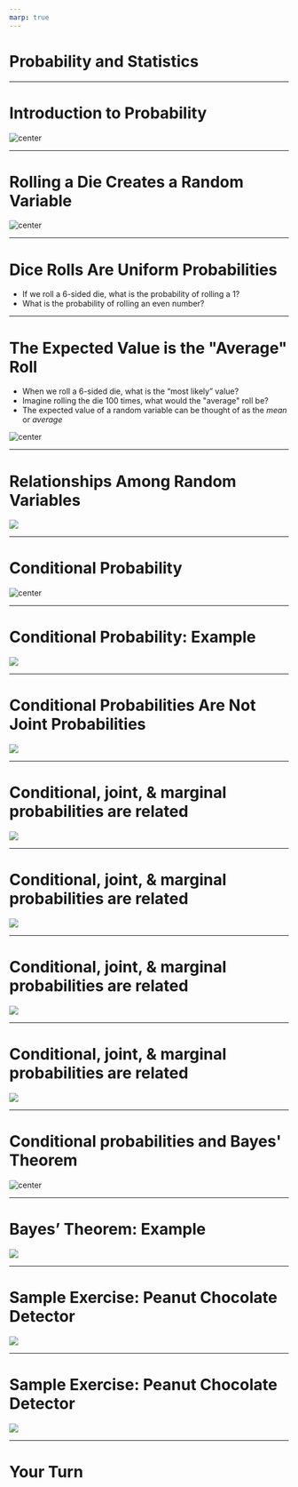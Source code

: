```yaml
---
marp: true
---
```


<style>
img[alt~="center"] {
  display: block;
  margin: 0 auto;
}
</style>

# Probability and Statistics

---

# Introduction to Probability

![center](res/prob01.png)

<!--
This lecture focuses on rolling dice as an illustrative example of probability. We will introduce:

- Random variables
- Expected values
- Conditional and joint probability
- Bayes' Theorem

Image Details:
* [prob01.png](http://www.google.com): Copyright Google

-->

---

# Rolling a Die Creates a Random Variable

![center](res/prob02.png)

<!--
X is a random variable, in that it can be any one of 6 values, and it achieves each of these values with a certain probability. In this case, we have a uniform distribution of 1/6. 

Image Details:
* [prob02.png](http://www.google.com): Copyright Google
-->

---

# Dice Rolls Are Uniform Probabilities

* If we roll a 6-sided die, what is the probability of rolling a 1?
* What is the probability of rolling an even number?

<!--
For a die, the probability is equal for each value, but for other distributions the probabilities of achieving certain values
can get much more complicated.

Answers:
* 1/6 
* 1/2 = 1/6+1/6+1/6

-->

---

# The Expected Value is the "Average" Roll

* When we roll a 6-sided die, what is the “most likely” value?
* Imagine rolling the die 100 times, what would the "average" roll be?
* The expected value of a random variable can be thought of as the *mean* or *average*

![center](res/prob03.png)

<!--
Sometimes, we want to know things about a random variable without having to observe it many times. For instance, we might want
to know what value the random variable is “most likely” to achieve. To find this, we use the concept of an expected value.

We commonly think of the expected value as being the mean -- that is, over a long period of time with many observations of the
random variable, the expected value would be the average value we would see.

Answers:
* 3.5 = 1*(1/6) + 2*(1/6) + 3*(1/6) + ... + 6*(1/6)
* 3.5 = (1/100)*(100*1*(1/6) + 100*2*(1/6) + ... + 100*6*(1/6)) 

Image Details:
* [prob03.png](http://www.google.com): Copyright Google
-->

---

# Relationships Among Random Variables 

![](res/probstats01.png)

<!--
We call the relationship between two random variables independent if the value of one random variable does not affect the value of the other. For example, if we roll a die, then flip a coin. Furthermore, we could roll a fair die once and observe that it came up a 4, then roll again. These two events are independent.  

We call the relationship between two random variables dependent if the value of one does affect the other. For example, say we want the probability that the sum of rolling a die twice is 5, if the first roll is a 3. The two variables involved here (the first and second roll) are dependant variables. 

Image Details:
* [probstats01.png](http://www.google.com): Copyright Google
-->

---

# Conditional Probability

![center](res/prob22.png)

<!--
Conditional probability, denoted P(X|Y), is the probability that X occurs given Y has already occurred. 

For example, P(sum = 5 | first roll = 3) 
= P(sum = 5 AND first roll = 3)/P(first roll = 3).
We will go through this example in more detail on the next slide. 

Here are two additional definitions that may be useful.
* Joint probability: the probability that both X and Y occur
* Marginal probability: the probability that X occurs


Image Details:
* [prob22.png](http://www.google.com): Copyright Google
-->

---

# Conditional Probability: Example

![](res/probstats06.png)

<!--
Consider the example from the previous slide. Namely, P(sum = 5 | first roll = 3) 
= P(sum = 5 AND first roll = 3)/P(first roll = 3).

Now, we think through the two pieces of this formula. The simpler part is probably the denominator. We have, P(first roll = 3) = 1/6. 

Now, let's talk about the numerator. We have, P(sum = 5 AND first roll = 3). 

How can we get a sum of 5? (1,4) (4,1) (2,3) (3,2).

We see that the only way to have the sum be 5 with a first roll of 3 is to roll a 2 on the second roll. Thus, the numerator, P(sum = 5 AND first roll = 3), is equivalent to P(second roll = 2 AND first roll = 3). These are now independent events and we can calculate their joint probability as the product of the individual probabilities. That is, P(second roll = 2 AND first roll = 3) = (1/6)(1/6) = 1/36.

Therefore, we have  
P(sum = 5 | first roll = 3) = (1/36)/(1/6) = 1/6. 

Image Details:
* [probstats06.png](http://www.google.com): Copyright Google
-->

---

# Conditional Probabilities Are Not Joint Probabilities

![](res/prob24.png)

<!--
The conditional probability is what we calculated on the previous slide. 

Let's look at the joint probability in this example. Here we are saying we roll a 2 and a 3 (but we are not being particular about the order). So we could first roll a 2, then a 3 or vice versa. So the numerator is 2, which is the total number of ways to roll a 2 and a 3 (when order doesn't matter). The denominator is the total number of combinations for two rolls. That is, (1, 1), (1, 2), (1,3), ... (1,6), (2,1), (2,2), ...(2,6), ... (6,6). There are 36 = 6*6 total possibilities. Therefore, we compute the joint probability of rolling a 2 and a 3 to be 2/36. 

Finally, let's look at the probability that the sum is 5. From the previous slide we saw that the possible ways to have the sum = 5 are given by (1,4), (4,1), (2,3), (3,2). There are four possibilities out of the 36 total combinations for two rolls. Therefore, the probability that the sum equals 5 is 4/36.

Image Details:
* [prob24.png](http://www.google.com): Copyright Google
-->

---

# Conditional, joint, & marginal probabilities are related

![](res/prob25.png)

<!--
The conditional probability between two independent events is simply the probability of X occurring. 

Image Details:
* [prob25.png](http://www.google.com): Copyright Google
-->

---

# Conditional, joint, & marginal probabilities are related

![](res/probstats02.png)

<!--
We can recover the probability of X by summing the conditional probability of X given Y times the probability of Y, for every possible Y.

Image Details:
* [probstats02.png](http://www.google.com): Copyright Google
-->

---

# Conditional, joint, & marginal probabilities are related

![](res/prob27.png)

<!--
We can recover the probability of X from summing the joint probabilities of X and Y for every possible Y.

Image Details:
* [prob27.png](http://www.google.com): Copyright Google
-->

---

# Conditional, joint, & marginal probabilities are related

![](res/prob28.png)

<!--
Let's review the formulae we saw on the previous slides. 

Image Details:
* [prob28.png](http://www.google.com): Copyright Google
-->

---

# Conditional probabilities and Bayes' Theorem

![center](res/prob36.png)

<!--
Bayes' Theorem is a powerful result in probability. It allows us to find P(X|Y) if we know the probability of the reverse implication P(Y|X). 

This theorem will come up again when we talk about using Naive Bayes in machine learning. 

Image Details:
* [prob36.png](http://www.google.com): Copyright Google
-->

---

# Bayes’ Theorem: Example

![](res/probstats03.png)

<!--
Let's look at an example. 

Suppose we want to calculate P(first die = 3 | sum = 5). Note this is the reverse implication from our previous example which was P(sum = 5 | first roll = 3).

We can use Bayes' Theorem and the conditional probability that we already computed. 

Image Details:
* [probstats03.png](http://www.google.com): Copyright Google
-->

---

# Sample Exercise: Peanut Chocolate Detector

![](res/probstats04.png)

<!--
Bayes’ Theorems might seem unnecessarily complicated for solving dice problems, but it can be very useful in Machine Learning
contexts.

@Exercise (10 minutes) {
Give students time to think about this problem in groups. Prompt them for P(p|d), P(d|p) and P(not d|not p) to get them started.
}

Image Details:
* [probstats04.png](http://www.google.com): Copyright Google
-->

---

# Sample Exercise: Peanut Chocolate Detector

![](res/probstats05.png)

<!--
Ask students to discuss the implications of P(p|d) being relatively low even when P(d|p) and P(not d|not p) are high.

Image Details:
* [probstats05.png](http://www.google.com): Copyright Google
-->

---

# Your Turn

<!--
Now let's take a look at the lab where we will work with these ideas in more detail. 
-->

